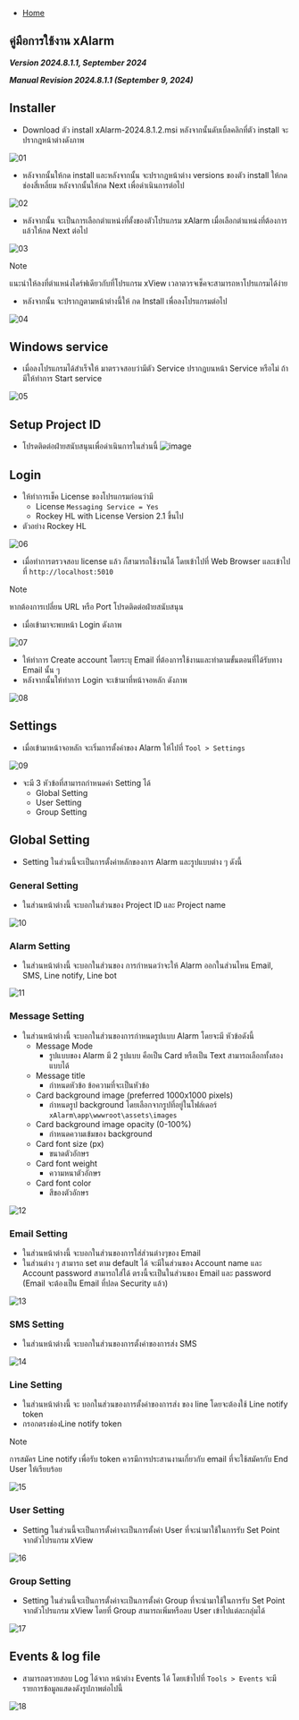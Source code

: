 - [Home](README.md)

## คู่มือการใช้งาน xAlarm

***Version 2024.8.1.1, September 2024***

***Manual Revision 2024.8.1.1 (September 9, 2024)***

## Installer

- Download ตัว install xAlarm-2024.8.1.2.msi หลังจากนั้นดับเบิ้ลคลิกที่ตัว install จะปรากฎหน้าต่างดังภาพ

![01](https://github.com/user-attachments/assets/3bd79533-3710-412e-9429-8a7dd584897e)

- หลังจากนั้นให้กด install และหลังจากนั้น จะปรากฎหน้าต่าง versions ของตัว install ให้กดช่องสี่เหลี่ยม หลังจากนั้นให้กด Next เพื่อดำเนินการต่อไป

![02](https://github.com/user-attachments/assets/650f5368-1f6b-454c-8ae6-e397e787e3e8)

- หลังจากนั้น จะเป็นการเลือกตำแหน่งที่ตั้งของตัวโปรแกรม xAlarm เมื่อเลือกตำแหน่งที่ต้องการแล้วให้กด Next ต่อไป

![03](https://github.com/user-attachments/assets/17fead04-ad8f-4229-9bec-e2a7d2b69ac9)

> [!NOTE]  
> แนะนำให้ลงที่ตำแหน่งไดร์ฟเดียวกับที่โปรแกรม xView เวลาตวรจเช็คจะสามารถหาโปรแกรมได้ง่าย

- หลังจากนั้น จะปรากฎตามหน้าต่างนี้ให้ กด Install เพื่อลงโปรแกรมต่อไป

![04](https://github.com/user-attachments/assets/58b9b18d-489f-401a-ac5a-ed3cc34f8ba4)

## Windows service

- เมื่อลงโปรแกรมได้สำเร็จให้ มาตรวจสอบว่ามีตัว Service ปรากฎบนหน้า Service หรือไม่ ถ้ามีให้ทำการ Start service   

![05](https://github.com/user-attachments/assets/475c71a6-5c52-4c36-9692-4428f8e765a0)

## Setup Project ID

- โปรดติดต่อฝ่ายสนับสนุนเพื่อดำเนินการในส่วนนี้
![image](https://github.com/user-attachments/assets/97cf77b3-4470-4c32-ba12-9db42a6f2bb5)


## Login

- ให้ทำการเช็ค License ของโปรแกรมก่อนว่ามี    
  - License `Messaging Service = Yes`  
  - Rockey HL with License Version 2.1 ขึ้นไป
- ตัวอย่าง Rockey HL

![06](https://github.com/user-attachments/assets/6c232f78-04ba-45da-8f4d-4ea60e1bed5d)

- เมื่อทำการตรวจสอบ license แล้ว ก็สามารถใช้งานได้ โดยเข้าไปที่ Web Browser และเข้าไปที่ `http://localhost:5010`

> [!NOTE]  
> หากต้องการเปลี่ยน URL หรือ Port โปรดติดต่อฝ่ายสนับสนุน

- เมื่อเข้ามาจะพบหน้า Login ดังภาพ   

![07](https://github.com/user-attachments/assets/a5e60a1b-48c4-4cfb-a07c-a88a66853f0f)

- ให้ทำการ Create account โดยระบุ Email ที่ต้องการใช้งานและทำตามขั้นตอนที่ได้รับทาง Email นั้น ๆ  
- หลังจากนั้นให้ทำการ Login จะเข้ามาที่หน้าจอหลัก ดังภาพ

![08](https://github.com/user-attachments/assets/01860cf6-1ec7-432b-917b-3bb8aa6c947d)

## Settings

- เมื่อเข้ามาหน้าจอหลัก จะเริ่มการตั้งค่าของ Alarm ให้ไปที่ `Tool > Settings`

![09](https://github.com/user-attachments/assets/1124e5dd-bbf3-494d-ab7b-5bf47dfb0437)

- จะมี 3 หัวข้อที่สามารถกำหนดค่า Setting ได้
  - Global Setting
  - User Setting
  - Group Setting

## Global Setting    

- Setting ในส่วนนี้จะเป็นการตั้งค่าหลักของการ Alarm และรูปแบบต่าง ๆ ดังนี้

### General Setting

- ในส่วนหน้าต่างนี้ จะบอกในส่วนของ Project ID และ Project name

![10](https://github.com/user-attachments/assets/b5cd23c4-f683-4dc5-90b8-730b8c2fdb19)

### Alarm Setting

- ในส่วนหน้าต่างนี้ จะบอกในส่วนของ การกำหนดว่าจะให้ Alarm ออกในส่วนไหน Email, SMS, Line notify, Line bot

![11](https://github.com/user-attachments/assets/0d92f900-0de6-47ae-8a6e-65bc19a1e0a4)

### Message Setting  

- ในส่วนหน้าต่างนี้ จะบอกในส่วนของการกำหนดรูปแบบ Alarm โดยจะมี หัวข้อดังนี้
  - Message Mode
    - รูปแบบของ Alarm มี 2 รูปแบบ คือเป็น Card หรือเป็น Text สามารถเลือกทั้งสองแบบได้  
  - Message title
    - กำหนดหัวข้อ ข้อความที่จะเป็นหัวข้อ
  - Card background image (preferred 1000x1000 pixels)
    - กำหนดรูป background โดยเลือกจากรูปที่อยู่ในโฟล์เดอร์ `xAlarm\app\wwwroot\assets\images`
  - Card background image opacity (0-100%)
    - กำหนดความเข้มของ background
  - Card font size (px)
    - ขนาดตัวอักษร
  - Card font weight
    - ความหนาตัวอักษร
  - Card font color
    - สีของตัวอักษร
 
![12](https://github.com/user-attachments/assets/42700a89-55c9-44ed-bb33-d5b9071c1c32)

### Email Setting

- ในส่วนหน้าต่างนี้ จะบอกในส่วนของการใส่ส่วนต่างๆของ Email
- ในส่วนต่าง ๆ สามารถ set ตาม default ได้ จะมีในส่วนของ Account name และ Account password สามารถใส่ได้ ตรงนี้จะเป็นในส่วนของ Email และ password (Email จะต้องเป็น Email ที่ปลด Security แล้ว)

![13](https://github.com/user-attachments/assets/32369e33-c4f1-46ce-98e8-7bd35cd74375)

### SMS Setting    

- ในส่วนหน้าต่างนี้ จะบอกในส่วนของการตั้งค่าของการส่ง SMS

![14](https://github.com/user-attachments/assets/d1670860-edf0-4c57-8039-3a54048630f0)

### Line Setting

- ในส่วนหน้าต่างนี้ จะ บอกในส่วนของการตั้งค่าของการส่ง ของ line โดยจะต้องใช้ Line notify token
- กรอกตรงช่องLine notify token

> [!NOTE]  
> การสมัคร Line notify เพื่อรับ token ควรมีการประสานงานเกี่ยวกับ email ที่จะใช้สมัครกับ End User ให้เรียบร้อย

![15](https://github.com/user-attachments/assets/b38de93f-22e7-42aa-938d-f0646f84abfd)

### User Setting

- Setting ในส่วนนี้จะเป็นการตั้งค่าจะเป็นการตั้งค่า User ที่จะนำมาใช้ในการรับ Set Point จากตัวโปรแกรม xView

![16](https://github.com/user-attachments/assets/e9fa6449-4021-4486-b7f2-911e1a2322e4)

### Group Setting  

- Setting ในส่วนนี้จะเป็นการตั้งค่าจะเป็นการตั้งค่า Group ที่จะนำมาใช้ในการรับ Set Point จากตัวโปรแกรม xView โดยที่ Group สามารถเพิ่มหรือลบ User เข้าไปแต่ละกลุ่มได้

![17](https://github.com/user-attachments/assets/226c507f-1552-40e1-a217-681462db2b6a)

## Events & log file

- สามารถตรวยสอบ Log ได้จาก หน้าต่าง Events ได้ โดยเข้าไปที่ `Tools > Events` จะมีรายการข้อมูลแสดงดังรูปภาพต่อไปนี้

![18](https://github.com/user-attachments/assets/84cba93c-4a7d-4199-bca2-84c6c5b1e3f1)
